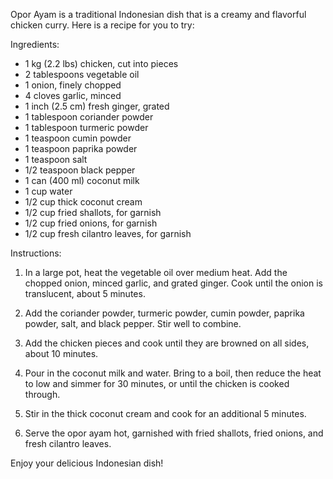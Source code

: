 Opor Ayam is a traditional Indonesian dish that is a creamy and flavorful chicken curry. Here is a recipe for you to try:

Ingredients:

* 1 kg (2.2 lbs) chicken, cut into pieces
* 2 tablespoons vegetable oil
* 1 onion, finely chopped
* 4 cloves garlic, minced
* 1 inch (2.5 cm) fresh ginger, grated
* 1 tablespoon coriander powder
* 1 tablespoon turmeric powder
* 1 teaspoon cumin powder
* 1 teaspoon paprika powder
* 1 teaspoon salt
* 1/2 teaspoon black pepper
* 1 can (400 ml) coconut milk
* 1 cup water
* 1/2 cup thick coconut cream
* 1/2 cup fried shallots, for garnish
* 1/2 cup fried onions, for garnish
* 1/2 cup fresh cilantro leaves, for garnish

Instructions:

1. In a large pot, heat the vegetable oil over medium heat. Add the chopped onion, minced garlic, and grated ginger. Cook until the onion is translucent, about 5 minutes.

2. Add the coriander powder, turmeric powder, cumin powder, paprika powder, salt, and black pepper. Stir well to combine.

3. Add the chicken pieces and cook until they are browned on all sides, about 10 minutes.

4. Pour in the coconut milk and water. Bring to a boil, then reduce the heat to low and simmer for 30 minutes, or until the chicken is cooked through.

5. Stir in the thick coconut cream and cook for an additional 5 minutes.

6. Serve the opor ayam hot, garnished with fried shallots, fried onions, and fresh cilantro leaves.

Enjoy your delicious Indonesian dish!